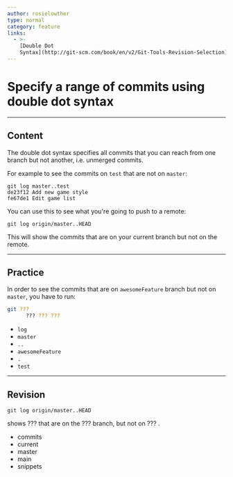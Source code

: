 ```yaml
---
author: rosielowther
type: normal
category: feature
links:
  - >-
    [Double Dot
    Syntax](http://git-scm.com/book/en/v2/Git-Tools-Revision-Selection){documentation}
---
```


# Specify a range of commits using double dot syntax


---

## Content

The double dot syntax specifies all commits that you can reach from one branch but not another, i.e. unmerged commits.

For example to see the commits on `test` that are not on `master`:

```plain-text
git log master..test
de23f12 Add new game style
fe67de1 Edit game list
```

You can use this to see what you're going to push to a remote:

```plain-text
git log origin/master..HEAD
```

This will show the commits that are on your current branch but not on the remote.


---

## Practice

In order to see the commits that are on `awesomeFeature` branch but not on `master`, you have to run:

```bash
git ???
      ??? ??? ???
```

- `log`
- `master`
- `..`
- `awesomeFeature`
- `.`
- `test`


---

## Revision

```plain-text
git log origin/master..HEAD
```

shows ??? that are on the ??? branch, but not on ??? .

- commits
- current
- master
- main
- snippets
